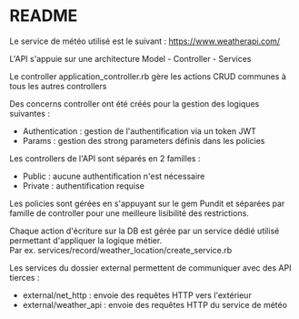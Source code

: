 # README

Le service de météo utilisé est le suivant : https://www.weatherapi.com/   

L'API s'appuie sur une architecture Model - Controller - Services   

Le controller application_controller.rb gère les actions CRUD communes à tous les autres controllers   

Des concerns controller ont été créés pour la gestion des logiques suivantes :
- Authentication : gestion de l'authentification via un token JWT
- Params : gestion des strong parameters définis dans les policies

Les controllers de l'API sont séparés en 2 familles : 
- Public : aucune authentification n'est nécessaire
- Private : authentification requise

Les policies sont gérées en s'appuyant sur le gem Pundit et séparées par famille de controller
pour une meilleure lisibilité des restrictions.

Chaque action d'écriture sur la DB est gérée par un service dédié utilisé permettant d'appliquer 
la logique métier.   
Par ex. services/record/weather_location/create_service.rb   

Les services du dossier external permettent de communiquer avec des API tierces : 
- external/net_http : envoie des requêtes HTTP vers l'extérieur
- external/weather_api : envoie des requêtes HTTP du service de météo

